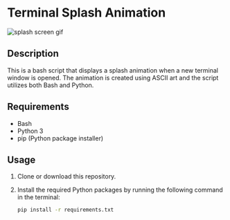 # Terminal Splash Animation

![splash screen gif](src/Recording-2024-02-02%20at%2018.38.59%20-%20APRICOT%20APHID.gif)

## Description

This is a bash script that displays a splash animation when a new terminal window is opened. The animation is created using ASCII art and the script utilizes both Bash and Python.

## Requirements

- Bash
- Python 3
- pip (Python package installer)

## Usage

1. Clone or download this repository.
2. Install the required Python packages by running the following command in the terminal:

   ```bash
   pip install -r requirements.txt
